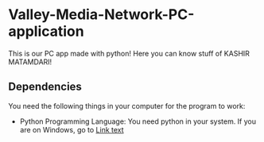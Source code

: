 # Valley-Media-Network-PC-application
This is our PC app made with python! Here you can know stuff of KASHIR MATAMDARI!

## Dependencies
You need the following things in your computer for the program to work:
- Python Programming Language: You need python in your system. If you are on Windows, go to [Link text](https://website-name.com 'Link title')